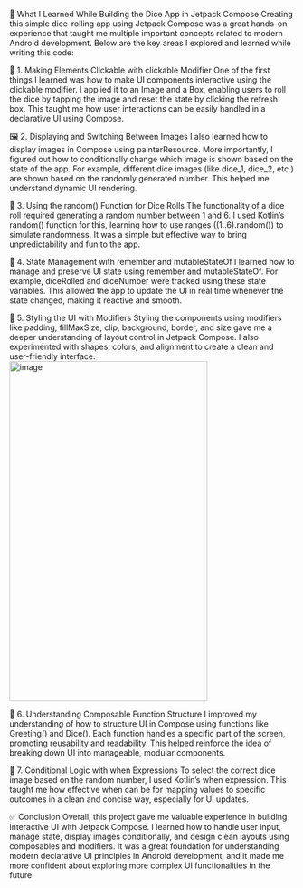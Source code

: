 🌟 What I Learned While Building the Dice App in Jetpack Compose
Creating this simple dice-rolling app using Jetpack Compose was a great hands-on experience that taught me multiple important concepts related to modern Android development. Below are the key areas I explored and learned while writing this code:

🔘 1. Making Elements Clickable with clickable Modifier
One of the first things I learned was how to make UI components interactive using the clickable modifier. I applied it to an Image and a Box, enabling users to roll the dice by tapping the image and reset the state by clicking the refresh box. This taught me how user interactions can be easily handled in a declarative UI using Compose.

🖼️ 2. Displaying and Switching Between Images
I also learned how to display images in Compose using painterResource. More importantly, I figured out how to conditionally change which image is shown based on the state of the app. For example, different dice images (like dice_1, dice_2, etc.) are shown based on the randomly generated number. This helped me understand dynamic UI rendering.

🎲 3. Using the random() Function for Dice Rolls
The functionality of a dice roll required generating a random number between 1 and 6. I used Kotlin’s random() function for this, learning how to use ranges ((1..6).random()) to simulate randomness. It was a simple but effective way to bring unpredictability and fun to the app.

🧠 4. State Management with remember and mutableStateOf
I learned how to manage and preserve UI state using remember and mutableStateOf. For example, diceRolled and diceNumber were tracked using these state variables. This allowed the app to update the UI in real time whenever the state changed, making it reactive and smooth.

🎨 5. Styling the UI with Modifiers
Styling the components using modifiers like padding, fillMaxSize, clip, background, border, and size gave me a deeper understanding of layout control in Jetpack Compose. I also experimented with shapes, colors, and alignment to create a clean and user-friendly interface.
<img width="350" height="600" alt="image" src="https://github.com/user-attachments/assets/3fe6abe9-92ea-4f6f-9720-cec8896a33ef" />


🧱 6. Understanding Composable Function Structure
I improved my understanding of how to structure UI in Compose using functions like Greeting() and Dice(). Each function handles a specific part of the screen, promoting reusability and readability. This helped reinforce the idea of breaking down UI into manageable, modular components.

🔄 7. Conditional Logic with when Expressions
To select the correct dice image based on the random number, I used Kotlin’s when expression. This taught me how effective when can be for mapping values to specific outcomes in a clean and concise way, especially for UI updates.

✅ Conclusion
Overall, this project gave me valuable experience in building interactive UI with Jetpack Compose. I learned how to handle user input, manage state, display images conditionally, and design clean layouts using composables and modifiers. It was a great foundation for understanding modern declarative UI principles in Android development, and it made me more confident about exploring more complex UI functionalities in the future.
